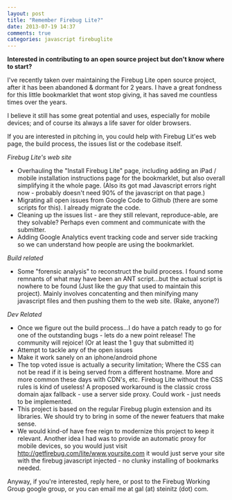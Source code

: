 ```yaml
---
layout: post
title: "Remember Firebug Lite?"
date: 2013-07-19 14:37
comments: true
categories: javascript firebuglite
---
```


**Interested in contributing to an open source project but don't know where to start?**

I've recently taken over maintaining the Firebug Lite open source project, after it has been abandoned & dormant for 2 years. I have a great fondness for this little bookmarklet that wont stop giving, it has saved me countless times over the years.

I believe it still has some great potential and uses, especially for mobile devices; and of course its always a life saver for older browsers.

If you are interested in pitching in, you could help with Firebug Lit'es web page, the build process, the issues list or the codebase itself.

<!-- more -->

_Firebug Lite's web site_

* Overhauling the "Install Firebug Lite" page, including adding an iPad / mobile installation instructions page for the bookmarklet, but also overall simplifying it the whole page. (Also its got mad Javascript errors right now - probably doesn't need 90% of the javascript on that page.)
* Migrating all open issues from Google Code to Github (there are some scripts for this). I already migrate the code.
* Cleaning up the issues list - are they still relevant, reproduce-able, are they solvable? Perhaps even comment and communicate with the submitter.
* Adding Google Analytics event tracking code and server side tracking so we can understand how people are using the bookmarklet.

_Build related_

* Some "forensic analysis" to reconstruct the build process. I found some remnants of what may have been an ANT script...but the actual script is nowhere to be found (Just like the guy that used to maintain this project). Mainly involves concatenting and then minifying many javascript files and then pushing them to the web site. (Rake, anyone?)

_Dev Related_

* Once we figure out the build process...I do have a patch ready to go for one of the outstanding bugs - lets do a new point release! The community will rejoice! (Or at least the 1 guy that submitted it)
* Attempt to tackle any of the open issues
* Make it work sanely on an iphone/android phone
* The top voted issue is actually a security limitation; Where the CSS can not be read if it is being served from a different hostname. More and more common these days with CDN's, etc. Firebug Lite without the CSS rules is kind of useless! A proposed workaround is the classic cross domain ajax fallback - use a server side proxy. Could work - just needs to be implemented.
* This project is based on the regular Firebug plugin extension and its libraries. We should try to bring in some of the newer featuers that make sense.
* We would kind-of have free reign to modernize this project to keep it relevant. Another idea I had was to provide an automatic proxy for mobile devices, so you would just visit http://getfirebug.com/lite/www.yoursite.com it would just serve your site with the firebug javascript injected - no clunky installing of bookmarks needed.

Anyway, if you're interested, reply here, or post to the Firebug Working Group google group, or you can email me at gal (at) steinitz (dot) com.

